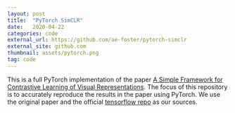 ```yaml
---
layout: post
title:  "PyTorch SimCLR"
date:   2020-04-22
categories: code
external_url: https://github.com/ae-foster/pytorch-simclr
external_site: github.com
thumbnail: assets/pytorch.png
tag: code
---
```


This is a full PyTorch implementation of the paper [A Simple Framework for Contrastive Learning of Visual Representations](https://arxiv.org/pdf/2002.05709.pdf). The focus of this repository is to accurately reproduce the results in the paper using PyTorch. We use the original paper and the official [tensorflow repo](https://github.com/google-research/simclr) as our sources.